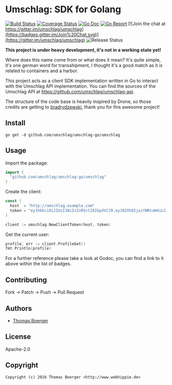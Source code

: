 # Umschlag: SDK for Golang

[![Build Status](http://github.dronehippie.de/api/badges/umschlag/umschlag-go/status.svg)](http://github.dronehippie.de/umschlag/umschlag-go)
[![Coverage Status](http://coverage.dronehippie.de/badges/umschlag/umschlag-go/coverage.svg)](http://coverage.dronehippie.de/umschlag/umschlag-go)
[![Go Doc](https://godoc.org/github.com/umschlag/umschlag-go?status.svg)](http://godoc.org/github.com/umschlag/umschlag-go)
[![Go Report](http://goreportcard.com/badge/github.com/umschlag/umschlag-go)](http://goreportcard.com/report/github.com/umschlag/umschlag-go)
[![Join the chat at https://gitter.im/umschlag/umschlag](https://badges.gitter.im/Join%20Chat.svg)](https://gitter.im/umschlag/umschlag)
![Release Status](https://img.shields.io/badge/status-beta-yellow.svg?style=flat)

**This project is under heavy development, it's not in a working state yet!**

Where does this name come from or what does it mean? It's quite simple, it's one
german word for transshipment, I thought it's a good match as it is related to
containers and a harbor.

This project acts as a client SDK implementation written in Go to interact with
the Umschlag API implementation. You can find the sources of the Umschlag API at
https://github.com/umschlag/umschlag-api.

The structure of the code base is heavily inspired by Drone, so those credits
are getting to [bradrydzewski](https://github.com/bradrydzewski), thank you for
this awesome project!


## Install

```
go get -d github.com/umschlag/umschlag-go/umschlag
```


## Usage

Import the package:

```go
import (
  "github.com/umschlag/umschlag-go/umschlag"
)
```

Create the client:

```go
const (
  host  = "http://umschlag.example.com"
  token = "eyJhbGciOiJIUzI1NiIsInR5cCI6IkpXVCJ9.eyJ0ZXh0IjoiYWRtaW4iLCJ0eXBlIjoidXNlciJ9.rm4cq4Jupb8BvvDdbwyVwC3rr_WDpdEbCTO0-DCYTWQ"
)

client := umschlag.NewClientToken(host, token)
```

Get the current user:

```go
profile, err := client.ProfileGet()
fmt.Println(profile)
```

For a further reference please take a look at Godoc, you can find a link to it
above within the list of badges.


## Contributing

Fork -> Patch -> Push -> Pull Request


## Authors

* [Thomas Boerger](https://github.com/tboerger)


## License

Apache-2.0


## Copyright

```
Copyright (c) 2016 Thomas Boerger <http://www.webhippie.de>
```
